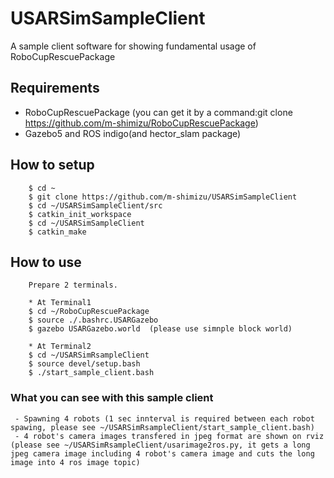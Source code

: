 # USARSimSampleClient
A sample client software for showing fundamental usage of RoboCupRescuePackage  

## Requirements  
* RoboCupRescuePackage (you can get it by a command:git clone https://github.com/m-shimizu/RoboCupRescuePackage)  
* Gazebo5 and ROS indigo(and hector_slam package)  


## How to setup  
        $ cd ~  
        $ git clone https://github.com/m-shimizu/USARSimSampleClient  
        $ cd ~/USARSimSampleClient/src  
        $ catkin_init_workspace  
        $ cd ~/USARSimSampleClient  
        $ catkin_make  


## How to use  
        Prepare 2 terminals.  
        
        * At Terminal1  
        $ cd ~/RoboCupRescuePackage  
        $ source ./.bashrc.USARGazebo  
        $ gazebo USARGazebo.world  (please use simnple block world)  
        
        * At Terminal2  
        $ cd ~/USARSimRsampleClient  
        $ source devel/setup.bash  
        $ ./start_sample_client.bash  


### What you can see with this sample client  
     - Spawning 4 robots (1 sec innterval is required between each robot spawing, please see ~/USARSimRsampleClient/start_sample_client.bash)
     - 4 robot's camera images transfered in jpeg format are shown on rviz (please see ~/USARSimRsampleClient/usarimage2ros.py, it gets a long jpeg camera image including 4 robot's camera image and cuts the long image into 4 ros image topic)
